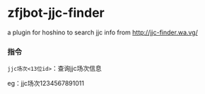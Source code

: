 # zfjbot-jjc-finder
a plugin for hoshino to search jjc info from http://jjc-finder.wa.vg/ 

### 指令

`jjc场次<13位id>`：查询jjc场次信息

eg：jjc场次1234567891011
